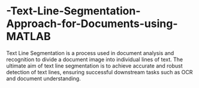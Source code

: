 # -Text-Line-Segmentation-Approach-for-Documents-using-MATLAB
Text Line Segmentation is a process used in document analysis and recognition to divide a document image into individual lines of text.
The ultimate aim of text line segmentation is to achieve accurate and robust detection of text lines, ensuring successful downstream tasks such as OCR and document understanding.
